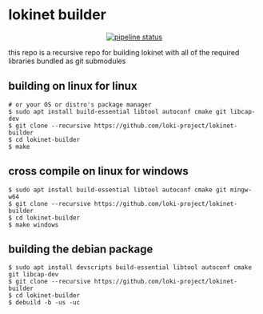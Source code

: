 # lokinet builder

<p align="center">
    <a href="https://github.com/loki-project/lokinet-builder/commits/master"><img alt="pipeline status" src="https://gitlab.com/lokiproject/lokinet-builder/badges/master/pipeline.svg" /></a>
</p>

this repo is a recursive repo for building lokinet with all of the required libraries bundled as git submodules

## building on linux for linux

    # or your OS or distro's package manager
    $ sudo apt install build-essential libtool autoconf cmake git libcap-dev
    $ git clone --recursive https://github.com/loki-project/lokinet-builder
    $ cd lokinet-builder
    $ make 

## cross compile on linux for windows
    
    $ sudo apt install build-essential libtool autoconf cmake git mingw-w64
    $ git clone --recursive https://github.com/loki-project/lokinet-builder
    $ cd lokinet-builder
    $ make windows

## building the debian package

    $ sudo apt install devscripts build-essential libtool autoconf cmake git libcap-dev
    $ git clone --recursive https://github.com/loki-project/lokinet-builder
    $ cd lokinet-builder
    $ debuild -b -us -uc
    
